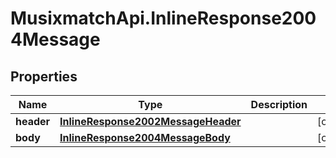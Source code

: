 # MusixmatchApi.InlineResponse2004Message

## Properties
Name | Type | Description | Notes
------------ | ------------- | ------------- | -------------
**header** | [**InlineResponse2002MessageHeader**](InlineResponse2002MessageHeader.md) |  | [optional] 
**body** | [**InlineResponse2004MessageBody**](InlineResponse2004MessageBody.md) |  | [optional] 


